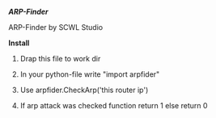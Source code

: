 ***ARP-Finder***

ARP-Finder by SCWL Studio

**Install**

1. Drap this file to work dir

2. In your python-file write "import arpfider"

3. Use arpfider.CheckArp('this router ip') 

4. If arp attack was checked function return 1 else return 0
